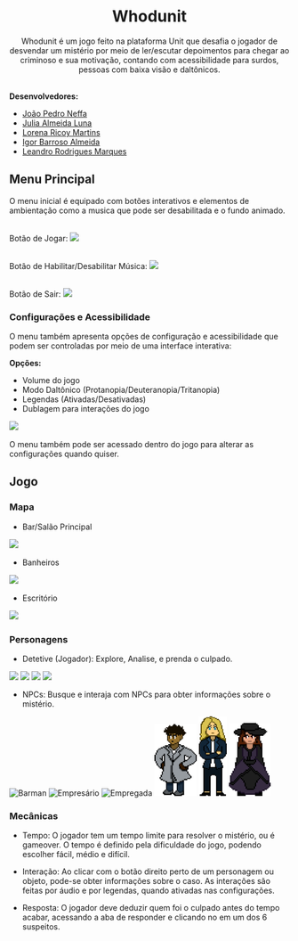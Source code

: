 <h1 align="center"><b>Whodunit</b></h1>
<p align="center">Whodunit é um jogo feito na plataforma Unit que desafia o jogador de desvendar um mistério por meio de ler/escutar depoimentos
para chegar ao criminoso e sua motivação, contando com acessibilidade para surdos, pessoas com baixa visão e daltônicos.</p> <br>
<b>Desenvolvedores:</b>

* [João Pedro Neffa](https://github.com/neffahr)
* [Julia Almeida Luna](https://github.com/Julialunna)
* [Lorena Ricoy Martins](https://github.com/lorenaricoy)
* [Igor Barroso Almeida](https://github.com/IgorBarrosoAlmeida)
* [Leandro Rodrigues Marques](https://github.com/leandro-rodrigueds)

## Menu Principal

O menu inicial é equipado com botões interativos e elementos de ambientação como a musica que pode ser desabilitada e o fundo animado.
<br><br>

Botão de Jogar:
<img src="/readme/jogo.gif">
<br><br>

Botão de Habilitar/Desabilitar Música:
<img src="/readme/audio.gif">
<br><br>

Botão de Sair:
<img src="/readme/sair.gif">

### Configurações e Acessibilidade

O menu também apresenta opções de configuração e acessibilidade que podem ser controladas por meio de uma interface interativa:<br>

<b>Opções:</b>
- Volume do jogo
- Modo Daltônico (Protanopia/Deuteranopia/Tritanopia)
- Legendas (Ativadas/Desativadas)
- Dublagem para interações do jogo

<img src="/readme/ajustes.gif">

O menu também pode ser acessado dentro do jogo para alterar as configurações quando quiser.

## Jogo

### Mapa
- Bar/Salão Principal
<img src="/readme/bar.png">
  
- Banheiros
<img src="/readme/banheiro.png">
  
- Escritório
<img src="/readme/escritorio.png">

### Personagens
- Detetive (Jogador): Explore, Analise, e prenda o culpado.
<img src="/readme/Frente3.png" style="width:15%">
<img src="/readme/Direita.png" style="width:15%">
<img src="/readme/Costas.png" style="width:15%">
<img src="/readme/Esquerda.png" style="width:15%">

- NPCs: Busque e interaja com NPCs para obter informações sobre o mistério.
<img src="/readme/BarMan.png" style="width:25%" alt="Barman">
<img src="/readme/Empresario.png" style="width:25%" alt="Empresário">
<img src="/readme/Empregada.png" style="width:15%" alt="Empregada">
<img src="/readme/inspetor.png" style="width:15%" alt="Inspetor">
<img src="/readme/reporter.png" style="width:10%" alt="Reporter">
<img src="/readme/Mulher(VanessaOats).png" style="width:15%" alt="Vanessa Oats">



### Mecânicas
- Tempo: O jogador tem um tempo limite para resolver o mistério, ou é gameover. O tempo é definido pela dificuldade do jogo, podendo escolher fácil, médio e difícil.

- Interação: Ao clicar com o botão direito perto de um personagem ou objeto, pode-se obter informações sobre o caso. As interações são feitas por áudio e por legendas, quando ativadas nas configurações.

- Resposta: O jogador deve deduzir quem foi o culpado antes do tempo acabar, acessando a aba de responder e clicando no em um dos 6 suspeitos.
